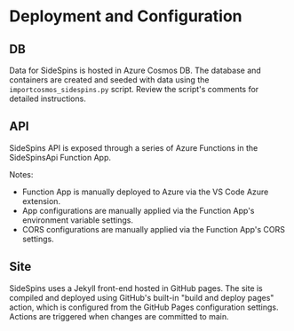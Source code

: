 # Deployment and Configuration

## DB

Data for SideSpins is hosted in Azure Cosmos DB.  The database and containers are created and seeded with data using the `importcosmos_sidespins.py` script.  Review the script's comments for detailed instructions.

## API

SideSpins API is exposed through a series of Azure Functions in the SideSpinsApi Function App.

Notes:

- Function App is manually deployed to Azure via the VS Code Azure extension.
- App configurations are manually applied via the Function App's environment variable settings.
- CORS configurations are manually applied via the Function App's CORS settings.

## Site

SideSpins uses a Jekyll front-end hosted in GitHub pages.  The site is compiled and deployed using GitHub's built-in "build and deploy pages" action, which is configured from the GitHub Pages configuration settings.  Actions are triggered when changes are committed to main.
